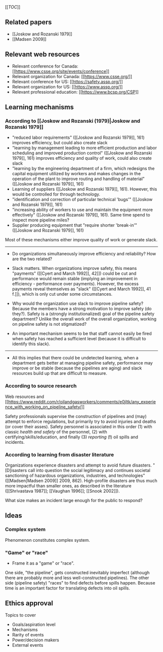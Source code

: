 [[_TOC_]]

## Related papers
* [[Joskow and Rozanski 1979]]
* [[Madsen 2009]]

## Relevant web resources

* Relevant conference for Canada: [[https://www.csse.org/site/events/conference]]
* Relevant organization for Canada: [[https://www.csse.org/]]
* Relevant conference for US: [[https://safety.assp.org/]]
* Relevant organization for US: [[https://www.assp.org/]]
* Relevant professional education: [[https://www.bcsp.org/CSP]]

## Learning mechanisms

### According to [[Joskow and Rozanski (1979)|Joskow and Rozanski 1979]]
* "reduced labor requirements" ([[Joskow and Rozanski 1979]], 161) improves efficiency, but could also create slack
* "learning by management leading to more efficient production and labor scheduling and improved production control" ([[Joskow and Rozanski 1979]], 161) improves efficiency and quality of work, could also create slack
* "learning by the engineering department of a firm, which redesigns the capital equipment utilized by workers and makes changes in the operation of the plant to improve routing and handling of material" ([[Joskow and Rozanski 1979]], 161)
* Learning of suppliers ([[Joskow and Rozanski 1979]], 161). However, this would be controlled for through technology.
* "identification and correction of particular technical 'bugs'" ([[Joskow and Rozanski 1979]], 161)
* "increasing ability of workers to use and maintain the equipment more effectively" ([[Joskow and Rozanski 1979]], 161). Same time spend to inspect more pipeline miles?
* Supplier producing equipment that "require shorter 'break-in'" ([[Joskow and Rozanski 1979]], 161)


Most of these mechanisms either improve quality of work or generate slack.

---

* Do organizations simultaneously improve efficiency and reliability? How are the two related?

* Slack matters. When organizations improve safety, this means "payments" ([[Cyert and March 1992]], 42]]) could be cut and performance would remain stable (implying an improvement in efficiency - performance over payments). However, the excess payments reveal themselves as "slack" ([[Cyert and March 1992]], 41 f.]]), which is only cut under some circumstances.

* Why would the organization use slack to improve pipeline safety? Because the members have a strong motivation to improve safety (do they?). Safety is a (strongly institutionalized) goal of the pipeline safety department? Unlike the overall work of the overall organization, working on pipeline safety is not stigmatized?

* An important mechanism seems to be that staff cannot easily be fired when safety has reached a sufficient level (because it is difficult to identify this slack).

---

* All this implies that there could be undetected learning, when a department gets better at managing pipeline safety, performance may improve or be stable (because the pipelines are aging) and slack resources build up that are difficult to measure.

### According to source research

Web resources and [[https://www.reddit.com/r/oilandgasworkers/comments/e0jltk/any_experience_with_working_on_pipeline_safety/]]

Safety professionals supervise the construction of pipelines and (may) attempt to enforce regulations, but primarily try to avoid injuries and deaths (or cover their asses). Safety personnel is associated in this order (1) with classic *health and safety* of the personnel, (2) with certifying/skills/education, and finally (3) *reporting* (**!**) oil spills and incidents.

### According to learning from disaster literature

Organizations experience disasters and attempt to avoid future disasters. "[D]isasters call into question the social legitimacy and continues societal sanctioning of hazardous organizations, industries, and technologies" ([[Madsen|Madsen 2009]] 2009, 862). High-profile disasters are thus much more impactful than smaller ones, as described in the literature ([[Shrivastava 1987]]; [[Vaughan 1996]]; [[Snook 2002]]).

What size makes an incident large enough for the public to respond?

## Ideas

### Complex system

Phenomenon constitutes complex system.

### "Game" or "race"
* Frame it as a "game" or "race". 

One side, "the pipeline", gets constructed inevitably imperfect (although there are probably more and less well-constructed pipelines). The other side (pipeline safety) "races" to find defects before spills happen. Because time is an important factor for translating defects into oil spills.

## Ethics approval

Topics to cover
* Goals/aspiration level
* Mechanisms
* Rarity of events
* Power/decision makers
* External events